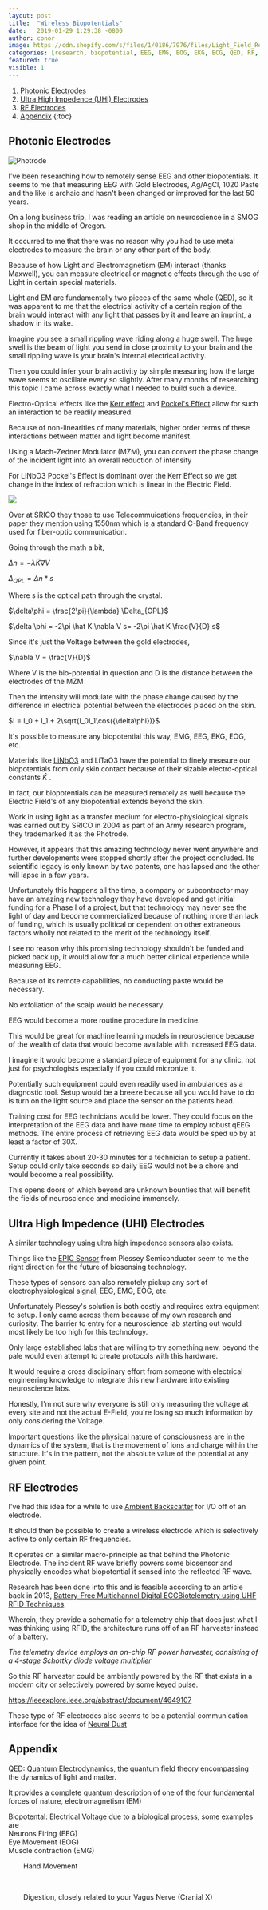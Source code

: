 ```yaml
---
layout: post
title:  "Wireless Biopotentials"
date:   2019-01-29 1:29:38 -0800
author: conor
image: https://cdn.shopify.com/s/files/1/0186/7976/files/Light_Field_Rendering_JPG_2048x.jpg?v=1517027194
categories: [research, biopotential, EEG, EMG, EOG, EKG, ECG, QED, RF, wireless, neuroscience, neurostimulation, neural dust]
featured: true
visible: 1
---
```


1. [Photonic Electrodes](#1)
2. [Ultra High Impedence (UHI) Electrodes ](#2)
3. [RF Electrodes](#3)
4. [Appendix](#4)
{:toc}

## Photonic Electrodes

![Photrode](https://ai2-s2-public.s3.amazonaws.com/figures/2017-08-08/ef4056917a3059705d6cb27eb74df642b038993a/2-Figure2-1.png)

I've been researching how to remotely sense EEG and other biopotentials. It seems to me that measuring EEG with Gold Electrodes, Ag/AgCl, 1020 Paste and the like is archaic and hasn't been changed or improved for the last 50 years.

On a long business trip, I was reading an article on neuroscience in a SMOG shop in the middle of Oregon. 

It occurred to me that there was no reason why you had to use metal electrodes to measure the brain or any other part of the body.

Because of how Light and Electromagnetism (EM) interact (thanks Maxwell), you can measure electrical or magnetic effects through the use of Light in certain special materials.

Light and EM are fundamentally two pieces of the same whole (QED), so it was apparent to me that the electrical activity of a certain region of the brain would interact with any light that passes by it and leave an imprint, a shadow in its wake.

Imagine you see a small rippling wave riding along a huge swell. The huge swell is the beam of light you send in close proximity to your brain and the small rippling wave is your brain's internal electrical activity.

Then you could infer your brain activity by simple measuring how the large wave seems to oscillate every so slightly. After many months of researching this topic I came across exactly what I needed to build such a device.

Electro-Optical effects like the [Kerr effect](https://en.wikipedia.org/wiki/Kerr_effect) and [Pockel's Effect](https://en.wikipedia.org/wiki/Pockels_effect) allow for such an interaction to be readily measured.

Because of non-linearities of many materials, higher order terms of these interactions between matter and light become manifest.

Using a Mach-Zedner Modulator (MZM), you can convert the phase change of the incident light into an overall reduction of intensity

For LiNbO3 Pockel's Effect is dominant over the Kerr Effect so we get change in the index of refraction which is linear in the Electric Field.

<img src="https://docs.google.com/drawings/d/e/2PACX-1vQNJHmufCKr5k8OmtM1epnhrfnSI2oiIwq3UoOI9mUbOluCZv4L-KbeqD1oABuGXRmuJnP--zrtXNe9/pub?w=960&amp;h=720">

Over at SRICO they those to use Telecommuications frequencies, in their paper they mention using 1550nm which is a standard C-Band frequency used for fiber-optic communication.

Going through the math a bit,

$\Delta n =-\lambda \hat K \nabla V$

$\Delta_{OPL} =  \Delta n *s$

Where s is the optical path through the crystal.

$\delta\phi = \frac{2\pi}{\lambda} \Delta_{OPL}$

$\delta \phi = -2\pi  \hat K \nabla V s= -2\pi  \hat K \frac{V}{D} s$

Since it's just the Voltage between the gold electrodes,

$\nabla V = \frac{V}{D}$ 

Where V is the bio-potential in question and D is the distance between the electrodes of the MZM

Then the intensity will modulate with the phase change caused by the difference in electrical potential between the electrodes placed on the skin.

$I = I_0 + I_1 + 2\sqrt{I_0I_1\cos({\delta\phi})}$

It's possible to measure any biopotential this way, EMG, EEG, EKG, EOG, etc.

Materials like [LiNbO3](https://en.wikipedia.org/wiki/Lithium_niobate) and LiTaO3 have the potential to finely measure our biopotentials from only skin contact because of their sizable electro-optical constants $\hat K$ .

In fact, our biopotentials can be measured remotely as well because the Electric Field's of any biopotential extends beyond the skin.

Work in using light as a transfer medium for electro-physiological signals was carried out by SRICO in 2004 as part of an Army research program, they trademarked it as the Photrode.

However, it appears that this amazing technology never went anywhere and further developments were stopped shortly after the project concluded. Its scientific legacy is only known by two patents, one has lapsed and the other will lapse in a few years.

Unfortunately this happens all the time, a company or subcontractor may have an amazing new technology they have developed and get initial funding for a Phase I of a project, but that technology may never see the light of day and become commercialized because of nothing more than lack of funding, which is usually political or dependent on other extraneous factors wholly not related to the merit of the technology itself.

I see no reason why this promising technology shouldn't be funded and picked back up, it would allow for a much better clinical experience while measuring EEG.

Because of its remote capabilities, no conducting paste would be necessary. 

No exfoliation of the scalp would be necessary.

EEG would become a more routine procedure in medicine.

This would be great for machine learning models in neuroscience because of the wealth of data that would become available with increased EEG data.

I imagine it would become a standard piece of equipment for any clinic, not just for psychologists especially if you could micronize it.

Potentially such equipment could even readily used in ambulances as a diagnostic tool. Setup would be a breeze because all you would have to do is turn on the light source and place the sensor on the patients head.

Training cost for EEG technicians would be lower. They could focus on the interpretation of the EEG data and have more time to employ robust qEEG methods. The entire process of retrieving EEG data would be sped up by at least a factor of 30X.

Currently it takes about 20-30 minutes for a technician to setup a patient. Setup could only take seconds so daily EEG would not be a chore and would become a real possibility.

This opens doors of which beyond are unknown bounties that will benefit the fields of neuroscience and medicine immensely.

## Ultra High Impedence (UHI) Electrodes 

A similar technology using ultra high impedence sensors also exists.

Things like the [EPIC Sensor](http://www.plesseysemiconductors.com/products/epic-sensing-technology/) from Plessey Semiconductor seem to me the right direction for the future of biosensing technology.

These types of sensors can also remotely pickup any sort of electrophysiological signal, EEG, EMG, EOG, etc.

Unfortunately Plessey's solution is both costly and requires extra equipment to setup. I only came across them because of my own research and curiosity. The barrier to entry for a neuroscience lab starting out would most likely be too high for this technology.

Only large established labs that are willing to try something new, beyond the pale would even attempt to create protocols  with this hardware.

It would require a cross disciplinary effort from someone with electrical engineering knowledge to integrate this new hardware into existing neuroscience labs.

Honestly, I'm not sure why everyone is still only measuring the voltage at every site and not the actual E-Field, you're losing so much information by only considering the Voltage.

Important questions like the [physical nature of consciousness](https://advances.sciencemag.org/content/5/2/eaat7603/tab-pdf) are in the dynamics of the system, that is the movement of ions and charge within the structure. It's in the pattern, not the absolute value of the potential at any given point.

## RF Electrodes

I've had this idea for a while to use [Ambient Backscatter](https://en.wikipedia.org/wiki/Ambient_backscatter) for I/O off of an electrode.

It should then be possible to create a wireless electrode which is selectively active to only certain RF frequencies.

It operates on a similar macro-principle as that behind the Photonic Electrode. The incident RF wave briefly powers some biosensor and physically encodes what biopotential it sensed into the reflected RF wave.

Research has been done into this and is feasible according to an article back in 2013, [Battery-Free Multichannel Digital ECGBiotelemetry using UHF RFID Techniques](https://ieeexplore.ieee.org/document/6548130).

Wherein, they provide a schematic for a telemetry chip that does just what I was thinking using RFID, the architecture runs off of an RF harvester instead of a battery.

*The telemetry device employs an on-chip RF power harvester, consisting of a 4-stage Schottky diode voltage multiplier*

So this RF harvester could be ambiently powered by the RF that exists in a modern city or selectively powered by some keyed pulse.

https://ieeexplore.ieee.org/abstract/document/4649107

These type of RF electrodes also seems to be a potential communication interface for the idea of [Neural Dust](https://en.wikipedia.org/wiki/Neural_dust#Backscatter_Communication)

## Appendix

QED: [Quantum Electrodynamics](https://en.wikipedia.org/wiki/Quantum_electrodynamics), the quantum field theory encompassing the dynamics of light and matter.

It provides a complete quantum description of one of the four fundamental forces of nature, electromagnetism (EM)

Biopotental: Electrical Voltage due to a biological process, some examples are<br>Neurons Firing (EEG)<br>
Eye Movement (EOG)<br>
Muscle contraction (EMG)<br>
	<p style="margin-left: 30">Hand Movement</p><br>
	<p style="margin-left: 30">Digestion, closely related to your Vagus Nerve (Cranial X)</p><br>